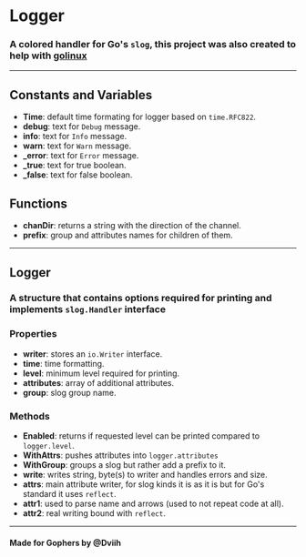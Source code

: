 # Logger
### A colored handler for Go's `slog`, this project was also created to help with [golinux](https://github.com/Dviih/golinux)

---

## Constants and Variables
- **Time**: default time formating for logger based on `time.RFC822`.
- **debug**: text for `Debug` message.
- **info**: text for `Info` message.
- **warn**: text for `Warn` message.
- **_error**: text for `Error` message.
- **_true**: text for true boolean.
- **_false**: text for false boolean.

## Functions
- **chanDir**: returns a string with the direction of the channel.
- **prefix**: group and attributes names for children of them.

---

## Logger
### A structure that contains options required for printing and implements `slog.Handler` interface

### Properties
- **writer**: stores an `io.Writer` interface.
- **time**: time formatting.
- **level**: minimum level required for printing.
- **attributes**: array of additional attributes.
- **group**: slog group name.

### Methods
- **Enabled**: returns if requested level can be printed compared to `logger.level`.
- **WithAttrs**: pushes attributes into `logger.attributes`
- **WithGroup**: groups a slog but rather add a prefix to it.
- **write**: writes string, byte(s) to writer and handles errors and size.
- **attrs**: main attribute writer, for slog kinds it is as it is but for Go's standard it uses `reflect`.
- **attr1**: used to parse name and arrows (used to not repeat code at all).
- **attr2**: real writing bound with `reflect`.

---
#### Made for Gophers by @Dviih
